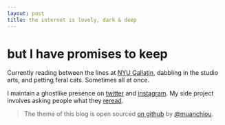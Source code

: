 ```yaml
---
layout: post
title: the internet is lovely, dark & deep
---
```


# but I have promises to keep #

Currently reading between the lines at [NYU Gallatin](https://gallatin.nyu.edu), dabbling in the studio arts, and petting feral cats. Sometimes all at once. 

I maintain a ghostlike presence on [twitter](https://twitter.com/linesforthefort) and [instagram](https://instagram.com/linesforthefort). My side project involves asking people what they [reread](https://rereadthis.com).


>The theme of this blog is open sourced [on github](https://github.com/muan/muan.github.com) by [@muanchiou](https://twitter.com/muanchiou).
